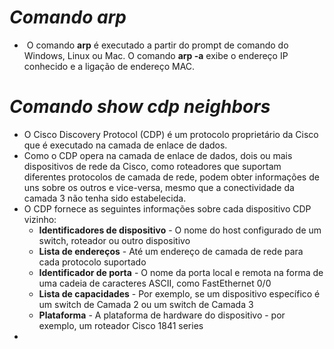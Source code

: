 # *Comando arp*

-  O comando **arp** é executado a partir do prompt de comando do Windows, Linux ou Mac. O comando **arp -a** exibe o endereço IP conhecido e a ligação de endereço MAC.

# *Comando show cdp neighbors*

- O Cisco Discovery Protocol (CDP) é um protocolo proprietário da Cisco que é executado na camada de enlace de dados.
- Como o CDP opera na camada de enlace de dados, dois ou mais dispositivos de rede da Cisco, como roteadores que suportam diferentes protocolos de camada de rede, podem obter informações de uns sobre os outros e vice-versa, mesmo que a conectividade da camada 3 não tenha sido estabelecida.
- O CDP fornece as seguintes informações sobre cada dispositivo CDP vizinho:
	- **Identificadores de dispositivo** - O nome do host configurado de um switch, roteador ou outro dispositivo
	- **Lista de endereços** - Até um endereço de camada de rede para cada protocolo suportado
	- **Identificador de porta** - O nome da porta local e remota na forma de uma cadeia de caracteres ASCII, como FastEthernet 0/0
	- **Lista de capacidades** - Por exemplo, se um dispositivo específico é um switch de Camada 2 ou um switch de Camada 3
	- **Plataforma** - A plataforma de hardware do dispositivo - por exemplo, um roteador Cisco 1841 series
- 